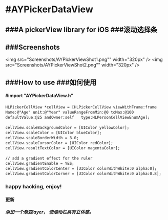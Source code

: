 #AYPickerDataView
=================
###A pickerView library for iOS
###滚动选择条 
----

###Screenshots
---
<img src="Screenshots/AYPickerViewShot1.png"" width="320px" />
<img src="Screenshots/AYPickerViewShot2.png"" width="320px" />

###How to use
###如何使用
---
#### #import "AYPickerDataView.h"

    
    HLPickerCellView *cellView = [HLPickerCellView viewWithFrame:frame Name:@"Age" unit:@"Year" valueRangeFromMin:@0 toMax:@100 defaultValue:@25 andOwner:self   type:HLPersonCellViewEnumAge];
    
	cellView.scaleBackgroundColor = [UIColor yellowColor];
    cellView.scaleColor = [UIColor blueColor];
    cellView.scaleBorderWidth = 3.0;
    cellView.scaleCursorColor = [UIColor redColor];
    cellView.resultTextColor = [UIColor magentaColor];
    
    // add a gradient effect for the ruler
    cellView.gradientEnable = YES;
    cellView.gradientColorCenter = [UIColor colorWithWhite:0 alpha:0];
    cellView.gradientColorCorner = [UIColor colorWithWhite:0 alpha:0.8];
        
### happy hacking, enjoy!

#### 更新
##### 添加一个渐变layer， 使滚动栏具有立体感。
 
 
    
    

    
